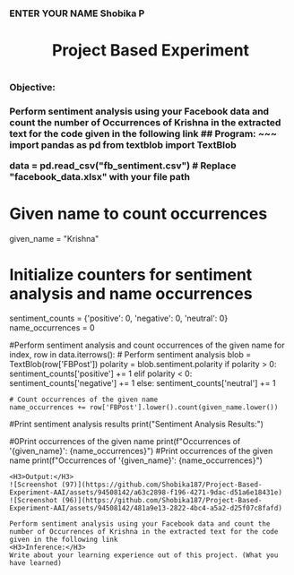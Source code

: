 <H3>ENTER YOUR NAME Shobika P</H3>


<H1 Align="center">Project Based Experiment<H1>
<H3>Objective:<H3>
Perform sentiment analysis using your Facebook data and count the number of Occurrences of Krishna in the extracted text for the code given in the following link
## Program:
~~~
import pandas as pd
from textblob import TextBlob


data = pd.read_csv("fb_sentiment.csv")  # Replace "facebook_data.xlsx" with your file path

# Given name to count occurrences
given_name = "Krishna"

# Initialize counters for sentiment analysis and name occurrences
sentiment_counts = {'positive': 0, 'negative': 0, 'neutral': 0}
name_occurrences = 0

#Perform sentiment analysis and count occurrences of the given name
for index, row in data.iterrows():
    # Perform sentiment analysis
    blob = TextBlob(row['FBPost'])
    polarity = blob.sentiment.polarity
    if polarity > 0:
        sentiment_counts['positive'] += 1
    elif polarity < 0:
        sentiment_counts['negative'] += 1
    else:
        sentiment_counts['neutral'] += 1

    # Count occurrences of the given name
    name_occurrences += row['FBPost'].lower().count(given_name.lower())

#Print sentiment analysis results
print("Sentiment Analysis Results:")


#0Print occurrences of the given name
print(f"Occurrences of '{given_name}': {name_occurrences}")
#Print occurrences of the given name
print(f"Occurrences of '{given_name}': {name_occurrences}")
~~~
<H3>Output:</H3>
![Screenshot (97)](https://github.com/Shobika187/Project-Based-Experiment-AAI/assets/94508142/a63c2898-f196-4271-9dac-d51a6e18431e)
![Screenshot (96)](https://github.com/Shobika187/Project-Based-Experiment-AAI/assets/94508142/481a9e13-2822-4bc4-a5a2-d25f07c8fafd)

Perform sentiment analysis using your Facebook data and count the number of Occurrences of Krishna in the extracted text for the code given in the following link
<H3>Inference:</H3>
Write about your learning experience out of this project. (What you have learned)
